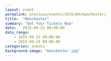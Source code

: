 ```yaml
---
layout: event
permalink: previous/events/2015/09/manchester/
title:  "Manchester"
summary: "Get Your Tickets Now"
date:   2015-09-23 00:00:00
date_range:
    - 2015-09-23 00:00:00
    - 2015-09-24 00:00:00
categories: events
background-image: "manchester.jpg"
---
```

